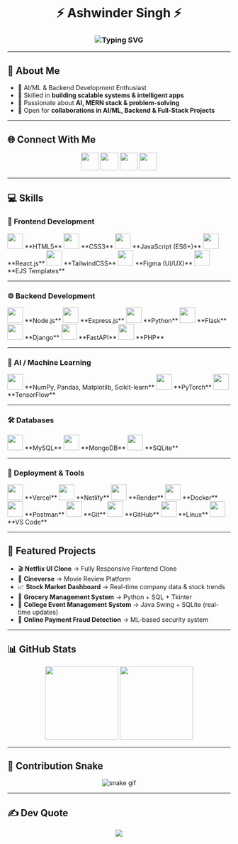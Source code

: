 <h1 align="center">⚡ Ashwinder Singh ⚡</h1>
<h3 align="center">
  <img src="https://readme-typing-svg.demolab.com?font=Fira+Code&size=24&pause=1000&color=00F7FF&center=true&vCenter=true&width=500&lines=AI%2FML+Engineer;Backend+Developer;MERN+Stack+Developer;Creative+Web+Developer" alt="Typing SVG" />
</h3>

---

## 💫 About Me
- 🚀 AI/ML & Backend Development Enthusiast  
- 🧠 Skilled in **building scalable systems & intelligent apps**  
- 🎯 Passionate about **AI, MERN stack & problem-solving**  
- 🤝 Open for **collaborations in AI/ML, Backend & Full-Stack Projects**  

---

## 🌐 Connect With Me
<p align="center">
  <a href="https://www.instagram.com/ashwinder_7/"><img src="https://skillicons.dev/icons?i=instagram" height="40"/></a>
  <a href="mailto:singhashwinder19@gmail.com"><img src="https://skillicons.dev/icons?i=gmail" height="40"/></a>
  <a href="https://www.linkedin.com/"><img src="https://skillicons.dev/icons?i=linkedin" height="40"/></a>
  <a href="https://x.com/"><img src="https://skillicons.dev/icons?i=twitter" height="40"/></a>
</p>

---

## 💻 Skills  

### 🎨 Frontend Development  
<p>
  <img src="https://skillicons.dev/icons?i=html" height="35"/> **HTML5**  
  <img src="https://skillicons.dev/icons?i=css" height="35"/> **CSS3**  
  <img src="https://skillicons.dev/icons?i=js" height="35"/> **JavaScript (ES6+)**  
  <img src="https://skillicons.dev/icons?i=react" height="35"/> **React.js**  
  <img src="https://skillicons.dev/icons?i=tailwind" height="35"/> **TailwindCSS**  
  <img src="https://skillicons.dev/icons?i=figma" height="35"/> **Figma (UI/UX)**  
  <img src="https://skillicons.dev/icons?i=ejs" height="35"/> **EJS Templates**  
</p>

---

### ⚙️ Backend Development  
<p>
  <img src="https://skillicons.dev/icons?i=nodejs" height="35"/> **Node.js**  
  <img src="https://skillicons.dev/icons?i=express" height="35"/> **Express.js**  
  <img src="https://skillicons.dev/icons?i=python" height="35"/> **Python**  
  <img src="https://skillicons.dev/icons?i=flask" height="35"/> **Flask**  
  <img src="https://skillicons.dev/icons?i=django" height="35"/> **Django**  
  <img src="https://skillicons.dev/icons?i=fastapi" height="35"/> **FastAPI**  
  <img src="https://skillicons.dev/icons?i=php" height="35"/> **PHP**  
</p>

---

### 🧠 AI / Machine Learning  
<p>
  <img src="https://skillicons.dev/icons?i=python" height="35"/> **NumPy, Pandas, Matplotlib, Scikit-learn**  
  <img src="https://skillicons.dev/icons?i=pytorch" height="35"/> **PyTorch**  
  <img src="https://skillicons.dev/icons?i=tensorflow" height="35"/> **TensorFlow**  
</p>

---

### 🛠️ Databases  
<p>
  <img src="https://skillicons.dev/icons?i=mysql" height="35"/> **MySQL**  
  <img src="https://skillicons.dev/icons?i=mongodb" height="35"/> **MongoDB**  
  <img src="https://skillicons.dev/icons?i=sqlite" height="35"/> **SQLite**  
</p>

---

### 🚀 Deployment & Tools  
<p>
  <img src="https://skillicons.dev/icons?i=vercel" height="35"/> **Vercel**  
  <img src="https://skillicons.dev/icons?i=netlify" height="35"/> **Netlify**  
  <img src="https://skillicons.dev/icons?i=render" height="35"/> **Render**  
  <img src="https://skillicons.dev/icons?i=docker" height="35"/> **Docker**  
  <img src="https://skillicons.dev/icons?i=postman" height="35"/> **Postman**  
  <img src="https://skillicons.dev/icons?i=git" height="35"/> **Git**  
  <img src="https://skillicons.dev/icons?i=github" height="35"/> **GitHub**  
  <img src="https://skillicons.dev/icons?i=linux" height="35"/> **Linux**  
  <img src="https://skillicons.dev/icons?i=vscode" height="35"/> **VS Code**  
</p>

---

## 📂 Featured Projects
- 🎬 **Netflix UI Clone** → Fully Responsive Frontend Clone  
- 🍿 **Cineverse** → Movie Review Platform  
- 📈 **Stock Market Dashboard** → Real-time company data & stock trends  
- 🛒 **Grocery Management System** → Python + SQL + Tkinter  
- 🎉 **College Event Management System** → Java Swing + SQLite (real-time updates)  
- 🔐 **Online Payment Fraud Detection** → ML-based security system  

---

## 📊 GitHub Stats
<p align="center">
  <img src="https://github-readme-stats.vercel.app/api?username=ashwinder-bot&show_icons=true&theme=tokyonight" height="165"/>
  <img src="https://github-readme-streak-stats.herokuapp.com/?user=ashwinder-bot&theme=tokyonight" height="165"/>
</p>

---

## 🐍 Contribution Snake  
<p align="center">
  <img src="https://raw.githubusercontent.com/ashwinder-bot/ashwinder-bot/output/github-contribution-grid-snake.svg" alt="snake gif"/>
</p>

---

## ✍️ Dev Quote  
<p align="center">
  <img src="https://quotes-github-readme.vercel.app/api?type=horizontal&theme=tokyonight"/>
</p>
